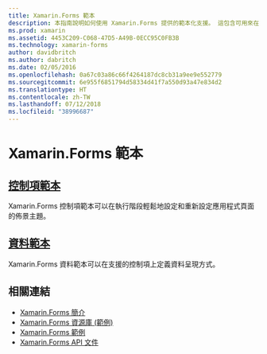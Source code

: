 ```yaml
---
title: Xamarin.Forms 範本
description: 本指南說明如何使用 Xamarin.Forms 提供的範本化支援。 這包含可用來在執行階段輕鬆設定、重新設定佈景主題頁面的控制項範本，以及在受支援控制項上定義資料呈現方式的資料範本。
ms.prod: xamarin
ms.assetid: 4453C209-C068-47D5-A49B-0ECC95C0FB3B
ms.technology: xamarin-forms
author: davidbritch
ms.author: dabritch
ms.date: 02/05/2016
ms.openlocfilehash: 0a67c03a86c66f4264187dc8cb31a9ee9e552779
ms.sourcegitcommit: 6e955f6851794d58334d41f7a550d93a47e834d2
ms.translationtype: HT
ms.contentlocale: zh-TW
ms.lasthandoff: 07/12/2018
ms.locfileid: "38996687"
---
```

# <a name="xamarinforms-templates"></a>Xamarin.Forms 範本

## <a name="control-templatescontrol-templatesindexmd"></a>[控制項範本](control-templates/index.md)

Xamarin.Forms 控制項範本可以在執行階段輕鬆地設定和重新設定應用程式頁面的佈景主題。

## <a name="data-templatesdata-templatesindexmd"></a>[資料範本](data-templates/index.md)

Xamarin.Forms 資料範本可以在支援的控制項上定義資料呈現方式。


## <a name="related-links"></a>相關連結

- [Xamarin.Forms 簡介](~/xamarin-forms/get-started/introduction-to-xamarin-forms.md)
- [Xamarin.Forms 資源庫 (範例)](https://developer.xamarin.com/samples/FormsGallery/)
- [Xamarin.Forms 範例](https://developer.xamarin.com/samples/tag/Xamarin.Forms/)
- [Xamarin.Forms API 文件](xref:Xamarin.Forms)
